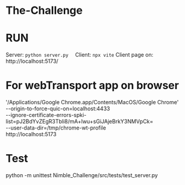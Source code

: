 # The-Challenge


# RUN
Server: `python server.py  `
Client: `npx vite`
Client page on: http://localhost:5173/

# For webTransport app on browser
'/Applications/Google Chrome.app/Contents/MacOS/Google Chrome' \
  --origin-to-force-quic-on=localhost:4433 \
  --ignore-certificate-errors-spki-list=pJ2BdYvZEgR3Tbli8/mA+lwu+sGiJAjeBrkY3NMVpCk= \
  --user-data-dir=/tmp/chrome-wt-profile \
  http://localhost:5173

# Test
python -m unittest Nimble_Challenge/src/tests/test_server.py


<!-- # for credential for webTransport
brew install mkcert
mkcert -install  
mkcert localhost -->

<!-- npm install --save-dev jest babel-jest @babel/preset-env jest-environment-jsdom
npm install --save-dev identity-obj-proxy
npm install --save-dev yargs-parser
pip install opencv-python
pip install aioquic
pip install aiortc -->

